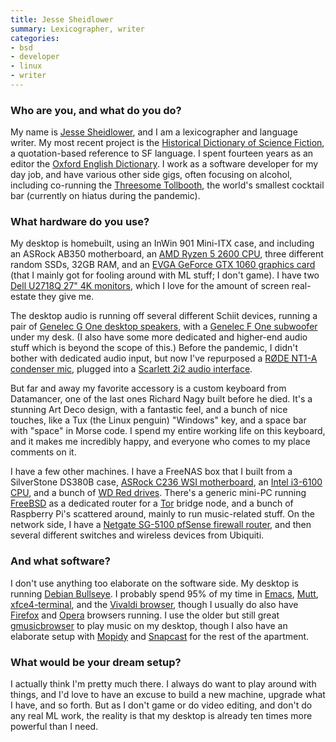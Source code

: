 ```yaml
---
title: Jesse Sheidlower
summary: Lexicographer, writer
categories:
- bsd
- developer
- linux
- writer
---
```


### Who are you, and what do you do?

My name is [Jesse Sheidlower](https://www.jessesword.com/ "Jesse's website."), and I am a lexicographer and language writer. My most recent project is the [Historical Dictionary of Science Fiction](https://sfdictionary.com/ "A science fiction dictionary."), a quotation-based reference to SF language. I spent fourteen years as an editor the [Oxford English Dictionary](http://oed.com/ "A dictionary."). I work as a software developer for my day job, and have various other side gigs, often focusing on alcohol, including co-running the [Threesome Tollbooth](http://threesometollbooth.com/ "A tiny cocktail bar in Brooklyn."), the world's smallest cocktail bar (currently on hiatus during the pandemic).

### What hardware do you use?

My desktop is homebuilt, using an InWin 901 Mini-ITX case, and including an ASRock AB350 motherboard, an [AMD Ryzen 5 2600 CPU][ryzen-5-2600], three different random SSDs, 32GB RAM, and an [EVGA GeForce GTX 1060 graphics card][geforce-gtx-1060] (that I mainly got for fooling around with ML stuff; I don't game). I have two [Dell U2718Q 27" 4K monitors][u2718q], which I love for the amount of screen real-estate they give me.

The desktop audio is running off several different Schiit devices, running a pair of [Genelec G One desktop speakers][g-one], with a [Genelec F One subwoofer][f-one] under my desk. (I also have some more dedicated and higher-end audio stuff which is beyond the scope of this.) Before the pandemic, I didn't bother with dedicated audio input, but now I've repurposed a [RØDE NT1-A condenser mic][nt1-a], plugged into a [Scarlett 2i2 audio interface][scarlett-2i2].

But far and away my favorite accessory is a custom keyboard from Datamancer, one of the last ones Richard Nagy built before he died. It's a stunning Art Deco design, with a fantastic feel, and a bunch of nice touches, like a Tux (the Linux penguin) "Windows" key, and a space bar with "space" in Morse code. I spend my entire working life on this keyboard, and it makes me incredibly happy, and everyone who comes to my place comments on it.

I have a few other machines. I have a FreeNAS box that I built from a SilverStone DS380B case, [ASRock C236 WSI motherboard][c236-wsi], an [Intel i3-6100 CPU][core-i3-6100], and a bunch of [WD Red drives][wd-red]. There's a generic mini-PC running [FreeBSD][] as a dedicated router for a [Tor][] bridge node, and a bunch of Raspberry Pi's scattered around, mainly to run music-related stuff. On the network side, I have a [Netgate SG-5100 pfSense firewall router][sg-5100-pfsense], and then several different switches and wireless devices from Ubiquiti.

### And what software?

I don't use anything too elaborate on the software side. My desktop is running [Debian Bullseye][debian]. I probably spend 95% of my time in [Emacs][], [Mutt][], [xfce4-terminal][], and the [Vivaldi browser][vivaldi], though I usually do also have [Firefox][] and [Opera][] browsers running. I use the older but still great [gmusicbrowser][] to play music on my desktop, though I also have an elaborate setup with [Mopidy][] and [Snapcast][] for the rest of the apartment.

### What would be your dream setup?

I actually think I'm pretty much there. I always do want to play around with things, and I'd love to have an excuse to build a new machine, upgrade what I have, and so forth. But as I don't game or do video editing, and don't do any real ML work, the reality is that my desktop is already ten times more powerful than I need.

[c236-wsi]: https://www.asrockrack.com/general/productdetail.asp?Model=C236%20WSI#Specifications "A motherboard."
[core-i3-6100]: https://ark.intel.com/content/www/us/en/ark/products/90729/intel-core-i3-6100-processor-3m-cache-3-70-ghz.html "A CPU."
[debian]: https://www.debian.org/ "A Linux distribution."
[emacs]: http://www.gnu.org/software/emacs/ "A free open-source text editor."
[f-one]: https://www.genelec.com/f-one "A subwoofer."
[firefox]: https://www.mozilla.org/en-US/firefox/new/ "A cross-platform open-source web browser."
[freebsd]: https://www.freebsd.org/ "An open source operating system."
[g-one]: https://www.genelec.com/g-one "Speakers."
[geforce-gtx-1060]: https://www.nvidia.com/en-us/geforce/products/10series/geforce-gtx-1060/ "A graphics card."
[gmusicbrowser]: http://gmusicbrowser.org/ "Software for organising and playing a collection of music."
[mopidy]: https://docs.mopidy.com/en/latest/ "A Python-based music server."
[mutt]: http://www.mutt.org/ "A command-line email client."
[nt1-a]: http://www.rode.com/microphones/nt1-_a "A microphone."
[opera]: https://www.opera.com/ "A cross-platform web browser."
[ryzen-5-2600]: https://www.amd.com/en/products/cpu/amd-ryzen-5-2600 "A CPU."
[scarlett-2i2]: https://focusrite.com/en/usb-audio-interface/scarlett/scarlett-2i2-studio "A USB audio interface."
[sg-5100-pfsense]: https://docs.netgate.com/pfsense/en/latest/solutions/sg-5100/index.html "A firewall router."
[snapcast]: https://mjaggard.github.io/snapcast/ "A client/server music player."
[tor]: https://www.torproject.org/ "A software and network package for protecting your anonymity."
[u2718q]: https://www.dell.com/si/business/p/dell-u2718q-monitor/pd "A 27 inch 4K monitor."
[vivaldi]: https://vivaldi.com/ "A web browser."
[wd-red]: https://www.wdc.com/en/products/products.aspx?id=810 "A hard disk designed for NAS/RAID usage."
[xfce4-terminal]: https://docs.xfce.org/apps/xfce4-terminal/start "A terminal emulator."

